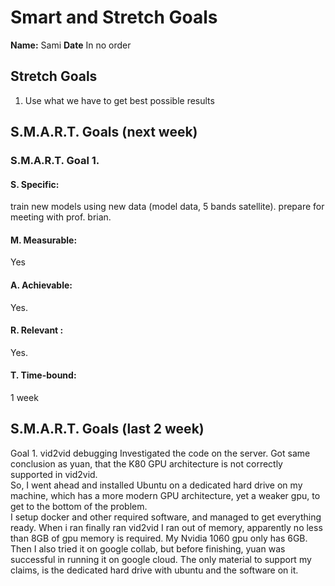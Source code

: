 # Smart and Stretch Goals

**Name:** Sami
**Date** In no order

## Stretch Goals

1. Use what we have to get best possible results

## S.M.A.R.T. Goals (next week)

### S.M.A.R.T. Goal 1.

#### S. Specific:   
train new models using new data (model data, 5 bands satellite). prepare for meeting with prof. brian.   

#### M. Measurable: 
Yes

#### A. Achievable:  
Yes.

#### R. Relevant :
Yes.

#### T. Time-bound: 
1 week  


## S.M.A.R.T. Goals (last 2 week)  

Goal 1. vid2vid debugging
Investigated the code on the server. Got same conclusion as yuan, that the K80 GPU architecture is not correctly supported in vid2vid.  
So, I went ahead and installed Ubuntu on a dedicated hard drive on my machine, which has a more modern GPU architecture, yet a weaker gpu, to get to the bottom of the problem.  
I setup docker and other required software, and managed to get everything ready. When i ran finally ran vid2vid I ran out of memory, apparently no less than 8GB of gpu memory is required.
My Nvidia 1060 gpu only has 6GB.  
Then I also tried it on google collab, but before finishing, yuan was successful in running it on google cloud. 
The only material to support my claims, is the dedicated hard drive with ubuntu and the software on it.
